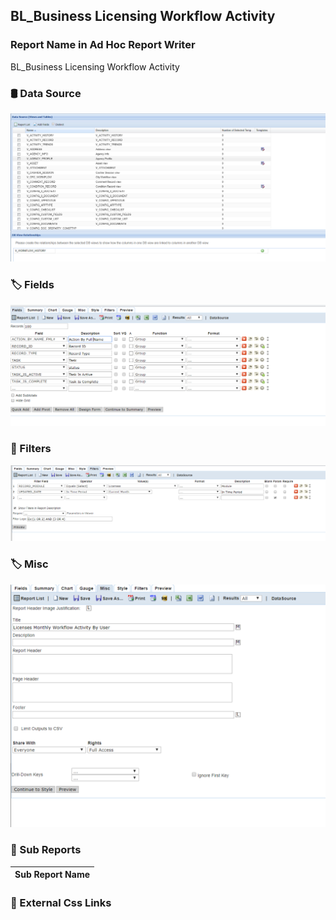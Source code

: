 ## BL_Business Licensing Workflow Activity

### Report Name in Ad Hoc Report Writer

BL_Business Licensing Workflow Activity


### :oil_drum: Data Source
![](DataSource.png)

### :label: Fields
![](Fields.png)


### :badminton: Filters
![](Filters.png)

### :label: Misc
![](misc.png)


### :bookmark_tabs: Sub Reports

|  Sub Report Name                                                                                       |
|--------------------------------------------------------------------------------------------------------|


### :link: External Css Links 
 

